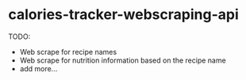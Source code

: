 # calories-tracker-webscraping-api

TODO:
- Web scrape for recipe names
- Web scrape for nutrition information based on the recipe name
- add more...
